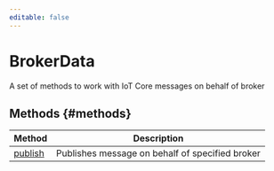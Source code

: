 ```yaml
---
editable: false
---
```


# BrokerData
A set of methods to work with IoT Core messages on behalf of broker

## Methods {#methods}
Method | Description
--- | ---
[publish](publish.md) | Publishes message on behalf of specified broker